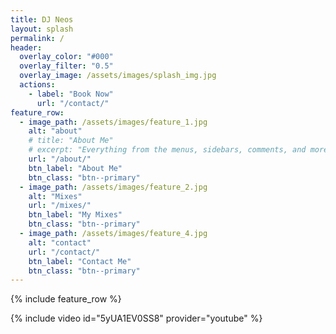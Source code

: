 ```yaml
---
title: DJ Neos
layout: splash
permalink: /
header:
  overlay_color: "#000"
  overlay_filter: "0.5"
  overlay_image: /assets/images/splash_img.jpg
  actions:
    - label: "Book Now"
      url: "/contact/"
feature_row:
  - image_path: /assets/images/feature_1.jpg
    alt: "about"
    # title: "About Me"
    # excerpt: "Everything from the menus, sidebars, comments, and more can be configured or set with YAML Front Matter."
    url: "/about/"
    btn_label: "About Me"
    btn_class: "btn--primary"
  - image_path: /assets/images/feature_2.jpg
    alt: "Mixes"
    url: "/mixes/"
    btn_label: "My Mixes"
    btn_class: "btn--primary"
  - image_path: /assets/images/feature_4.jpg
    alt: "contact"
    url: "/contact/"
    btn_label: "Contact Me"
    btn_class: "btn--primary"
---
```



{% include feature_row %}

{% include video id="5yUA1EV0SS8" provider="youtube" %}
